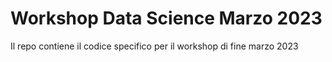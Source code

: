 # Workshop Data Science Marzo 2023
Il repo contiene il codice specifico per il workshop di fine marzo 2023
